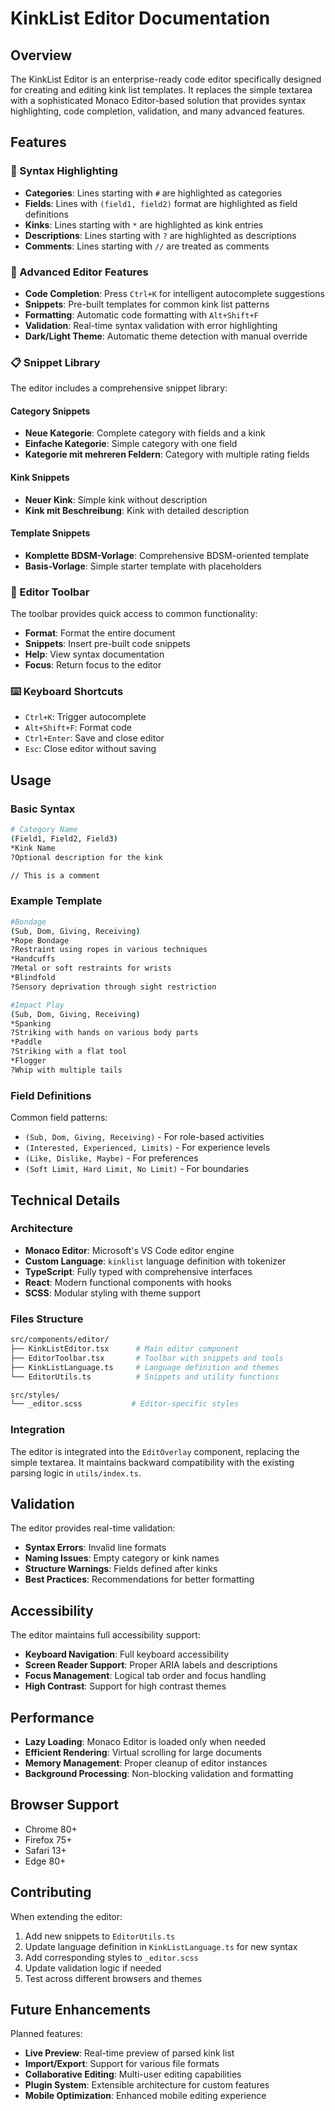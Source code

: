 # KinkList Editor Documentation

## Overview

The KinkList Editor is an enterprise-ready code editor specifically designed for creating and editing kink list templates. It replaces the simple textarea with a sophisticated Monaco Editor-based solution that provides syntax highlighting, code completion, validation, and many advanced features.

## Features

### 🎨 Syntax Highlighting

- **Categories**: Lines starting with `#` are highlighted as categories
- **Fields**: Lines with `(field1, field2)` format are highlighted as field definitions
- **Kinks**: Lines starting with `*` are highlighted as kink entries
- **Descriptions**: Lines starting with `?` are highlighted as descriptions
- **Comments**: Lines starting with `//` are treated as comments

### 🔧 Advanced Editor Features

- **Code Completion**: Press `Ctrl+K` for intelligent autocomplete suggestions
- **Snippets**: Pre-built templates for common kink list patterns
- **Formatting**: Automatic code formatting with `Alt+Shift+F`
- **Validation**: Real-time syntax validation with error highlighting
- **Dark/Light Theme**: Automatic theme detection with manual override

### 📋 Snippet Library

The editor includes a comprehensive snippet library:

#### Category Snippets

- **Neue Kategorie**: Complete category with fields and a kink
- **Einfache Kategorie**: Simple category with one field
- **Kategorie mit mehreren Feldern**: Category with multiple rating fields

#### Kink Snippets

- **Neuer Kink**: Simple kink without description
- **Kink mit Beschreibung**: Kink with detailed description

#### Template Snippets

- **Komplette BDSM-Vorlage**: Comprehensive BDSM-oriented template
- **Basis-Vorlage**: Simple starter template with placeholders

### 🎯 Editor Toolbar

The toolbar provides quick access to common functionality:

- **Format**: Format the entire document
- **Snippets**: Insert pre-built code snippets
- **Help**: View syntax documentation
- **Focus**: Return focus to the editor

### ⌨️ Keyboard Shortcuts

- `Ctrl+K`: Trigger autocomplete
- `Alt+Shift+F`: Format code
- `Ctrl+Enter`: Save and close editor
- `Esc`: Close editor without saving

## Usage

### Basic Syntax

```bash
# Category Name
(Field1, Field2, Field3)
*Kink Name
?Optional description for the kink

// This is a comment
```

### Example Template

```bash
#Bondage
(Sub, Dom, Giving, Receiving)
*Rope Bondage
?Restraint using ropes in various techniques
*Handcuffs
?Metal or soft restraints for wrists
*Blindfold
?Sensory deprivation through sight restriction

#Impact Play
(Sub, Dom, Giving, Receiving)
*Spanking
?Striking with hands on various body parts
*Paddle
?Striking with a flat tool
*Flogger
?Whip with multiple tails
```

### Field Definitions

Common field patterns:

- `(Sub, Dom, Giving, Receiving)` - For role-based activities
- `(Interested, Experienced, Limits)` - For experience levels
- `(Like, Dislike, Maybe)` - For preferences
- `(Soft Limit, Hard Limit, No Limit)` - For boundaries

## Technical Details

### Architecture

- **Monaco Editor**: Microsoft's VS Code editor engine
- **Custom Language**: `kinklist` language definition with tokenizer
- **TypeScript**: Fully typed with comprehensive interfaces
- **React**: Modern functional components with hooks
- **SCSS**: Modular styling with theme support

### Files Structure

```bash
src/components/editor/
├── KinkListEditor.tsx      # Main editor component
├── EditorToolbar.tsx       # Toolbar with snippets and tools
├── KinkListLanguage.ts     # Language definition and themes
└── EditorUtils.ts          # Snippets and utility functions

src/styles/
└── _editor.scss           # Editor-specific styles
```

### Integration

The editor is integrated into the `EditOverlay` component, replacing the simple textarea. It maintains backward compatibility with the existing parsing logic in `utils/index.ts`.

## Validation

The editor provides real-time validation:

- **Syntax Errors**: Invalid line formats
- **Naming Issues**: Empty category or kink names
- **Structure Warnings**: Fields defined after kinks
- **Best Practices**: Recommendations for better formatting

## Accessibility

The editor maintains full accessibility support:

- **Keyboard Navigation**: Full keyboard accessibility
- **Screen Reader Support**: Proper ARIA labels and descriptions
- **Focus Management**: Logical tab order and focus handling
- **High Contrast**: Support for high contrast themes

## Performance

- **Lazy Loading**: Monaco Editor is loaded only when needed
- **Efficient Rendering**: Virtual scrolling for large documents
- **Memory Management**: Proper cleanup of editor instances
- **Background Processing**: Non-blocking validation and formatting

## Browser Support

- Chrome 80+
- Firefox 75+
- Safari 13+
- Edge 80+

## Contributing

When extending the editor:

1. Add new snippets to `EditorUtils.ts`
2. Update language definition in `KinkListLanguage.ts` for new syntax
3. Add corresponding styles to `_editor.scss`
4. Update validation logic if needed
5. Test across different browsers and themes

## Future Enhancements

Planned features:

- **Live Preview**: Real-time preview of parsed kink list
- **Import/Export**: Support for various file formats
- **Collaborative Editing**: Multi-user editing capabilities
- **Plugin System**: Extensible architecture for custom features
- **Mobile Optimization**: Enhanced mobile editing experience
